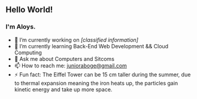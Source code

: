 ## Hello World!
### I'm Aloys.

- 🔭 I’m currently working on *[classified information]*
- 🌱 I’m currently learning Back-End Web Development && Cloud Computing
- 💬 Ask me about Computers and Sitcoms
- 📫 How to reach me: junioraboge@gmail.com
- ⚡ Fun fact: The Eiffel Tower can be 15 cm taller during the summer, due to thermal expansion meaning the iron heats up, the particles gain kinetic energy and take up more space.

<!--
![](https://media.giphy.com/media/26tn33aiTi1jkl6H6/giphy.gif)
-->
